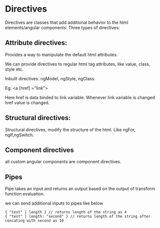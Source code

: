 # Directives
Directives are classes that add additional behavior to the html elements/angular components:
Three types of directives:
## Attribute directives:
Provides a way to manipulate the default html attributes.

We can provide directives to regular html tag attributes, like value, class, style etc.

Inbuilt directives: ngModel, ngStyle, ngClass.

Eg: <a [href] ="link"> </a>

Here href is data binded to link variable. Whenever link variable is changed href value is changed.

## Structural directives:
Structural directives, modify the structure of the html. Like ngFor, ngIf,ngSwitch.

## Component directives 
all custom angular components are component directives.


## Pipes

Pipe takes an input and returns an output based on the output of transform function evaluation.

we can send additional inputs to pipes like below 

```JS
{ "test" | length } // returns length of the string as 4
{ "test" | length: "second" } // returns length of the string after concating with second as 10

```




